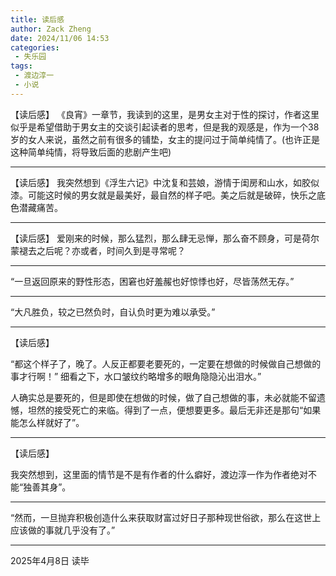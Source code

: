 ```yaml
---
title: 读后感
author: Zack Zheng
date: 2024/11/06 14:53
categories:
 - 失乐园
tags:
 - 渡边淳一
 - 小说
---
```


【读后感】
《良宵》一章节，我读到的这里，是男女主对于性的探讨，作者这里似乎是希望借助于男女主的交谈引起读者的思考，但是我的观感是，作为一个38岁的女人来说，虽然之前有很多的铺垫，女主的提问过于简单纯情了。(也许正是这种简单纯情，将导致后面的悲剧产生吧)


-----------------------------------------


【读后感】
我突然想到《浮生六记》中沈复和芸娘，游情于闺房和山水，如胶似漆。可能这时候的男女就是最美好，最自然的样子吧。美之后就是破碎，快乐之底色潜藏痛苦。


-----------------------------------------

【读后感】
爱刚来的时候，那么猛烈，那么肆无忌惮，那么奋不顾身，可是荷尔蒙褪去之后呢？亦或者，时间久到是寻常呢？

-----------------------------------------

“一旦返回原来的野性形态，困窘也好羞赧也好惊悸也好，尽皆荡然无存。”


-----------------------------------------

“大凡胜负，较之已然负时，自认负时更为难以承受。”

-----------------------------------------


【读后感】

“都这个样子了，晚了。人反正都要老要死的，一定要在想做的时候做自己想做的事才行啊！”
细看之下，水口皱纹约略增多的眼角隐隐沁出泪水。”


人确实总是要死的，但是即使在想做的时候，做了自己想做的事，未必就能不留遗憾，坦然的接受死亡的来临。得到了一点，便想要更多。最后无非还是那句“如果能怎么样就好了”。

-----------------------------------------

【读后感】

我突然想到，这里面的情节是不是有作者的什么癖好，渡边淳一作为作者绝对不能“独善其身”。

-----------------------------------------

“然而，一旦抛弃积极创造什么来获取财富过好日子那种现世俗欲，那么在这世上应该做的事就几乎没有了。”

-----------------------------------------


2025年4月8日 读毕
